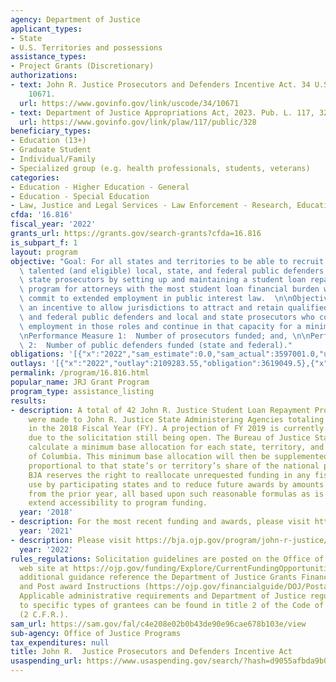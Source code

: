 ```yaml
---
agency: Department of Justice
applicant_types:
- State
- U.S. Territories and possessions
assistance_types:
- Project Grants (Discretionary)
authorizations:
- text: John R. Justice Prosecutors and Defenders Incentive Act. 34 U.S.C. &sect;
    10671.
  url: https://www.govinfo.gov/link/uscode/34/10671
- text: Department of Justice Appropriations Act, 2023. Pub. L. 117, 328.
  url: https://www.govinfo.gov/link/plaw/117/public/328
beneficiary_types:
- Education (13+)
- Graduate Student
- Individual/Family
- Specialized group (e.g. health professionals, students, veterans)
categories:
- Education - Higher Education - General
- Education - Special Education
- Law, Justice and Legal Services - Law Enforcement - Research, Education, Training
cfda: '16.816'
fiscal_year: '2022'
grants_url: https://grants.gov/search-grants?cfda=16.816
is_subpart_f: 1
layout: program
objective: "Goal: For all states and territories to be able to recruit and retain\
  \ talented (and eligible) local, state, and federal public defenders and local and\
  \ state prosecutors by setting up and maintaining a student loan repayment assistance\
  \ program for attorneys with the most student loan financial burden who agree to\
  \ commit to extended employment in public interest law.  \n\nObjective:  To offer\
  \ an incentive to allow jurisdictions to attract and retain qualified local, state,\
  \ and federal public defenders and local and state prosecutors who commit to extended\
  \ employment in those roles and continue in that capacity for a minimum of 36 months.\n\
  \nPerformance Measure 1:  Number of prosecutors funded; and, \n\nPerformance Measure\
  \ 2:  Number of public defenders funded (state and federal)."
obligations: '[{"x":"2022","sam_estimate":0.0,"sam_actual":3597001.0,"usa_spending_actual":3620277.14},{"x":"2023","sam_estimate":5000000.0,"sam_actual":0.0,"usa_spending_actual":4251851.1},{"x":"2024","sam_estimate":2000000.0,"sam_actual":0.0,"usa_spending_actual":-249684.96}]'
outlays: '[{"x":"2022","outlay":2109283.55,"obligation":3619049.5},{"x":"2023","outlay":785536.85,"obligation":4370652.0},{"x":"2024","outlay":0.0,"obligation":0.0}]'
permalink: /program/16.816.html
popular_name: JRJ Grant Program
program_type: assistance_listing
results:
- description: A total of 42 John R. Justice Student Loan Repayment Program awards
    were made to John R. Justice State Administering Agencies totaling $1,817,067.00
    in the 2018 Fiscal Year (FY). A projection of FY 2019 is currently unavailable
    due to the solicitation still being open. The Bureau of Justice Statistics will
    calculate a minimum base allocation for each state, territory, and the District
    of Columbia. This minimum base allocation will then be supplemented by an amount
    proportional to that state’s or territory’s share of the national population.
    BJA reserves the right to reallocate unrequested funding in any fiscal year for
    use by participating states and to reduce future awards by amounts unexpended
    from the prior year, all based upon such reasonable formulas as is necessary to
    extend accessibility to program funding.
  year: '2018'
- description: For the most recent funding and awards, please visit https://bja.ojp.gov/program/john-r-justice-jrj-program/overview.
  year: '2021'
- description: Please visit https://bja.ojp.gov/program/john-r-justice/overview
  year: '2022'
rules_regulations: Solicitation guidelines are posted on the Office of Justice Programs
  web site at https://ojp.gov/funding/Explore/CurrentFundingOpportunities.htm .  For
  additional guidance reference the Department of Justice Grants Financial Guide  (https://ojp.gov/financialguide/DOJ/index.htm)
  and Post award Instructions (https://ojp.gov/financialguide/DOJ/PostawardRequirements/index.htm).
  Applicable administrative requirements and Department of Justice regulations applicable
  to specific types of grantees can be found in title 2 of the Code of Federal Regulations
  (2 C.F.R.).
sam_url: https://sam.gov/fal/c4e208e02b0b43de90e96cae678b103e/view
sub-agency: Office of Justice Programs
tax_expenditures: null
title: John R.  Justice Prosecutors and Defenders Incentive Act
usaspending_url: https://www.usaspending.gov/search/?hash=d9055afbda9b0c8e7c4600f46df6f8b1
---
```

